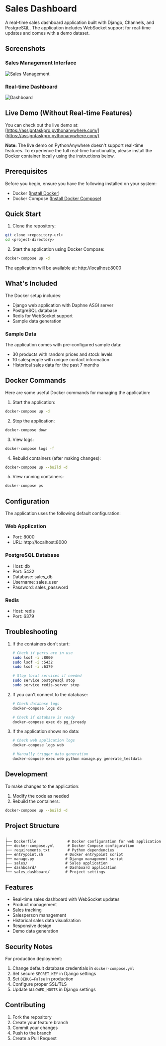 # Sales Dashboard

A real-time sales dashboard application built with Django, Channels, and PostgreSQL. The application includes WebSocket support for real-time updates and comes with a demo dataset.

## Screenshots

### Sales Management Interface
![Sales Management](sales_management.png)

### Real-time Dashboard
![Dashboard](dashboard.png)

## Live Demo (Without Real-time Features)

You can check out the live demo at: [https://assigntaskpro.pythonanywhere.com/](https://assigntaskpro.pythonanywhere.com/)

**Note:** The live demo on PythonAnywhere doesn't support real-time features. To experience the full real-time functionality, please install the Docker container locally using the instructions below.

## Prerequisites

Before you begin, ensure you have the following installed on your system:
- Docker ([Install Docker](https://docs.docker.com/get-docker/))
- Docker Compose ([Install Docker Compose](https://docs.docker.com/compose/install/))

## Quick Start

1. Clone the repository:
```bash
git clone <repository-url>
cd <project-directory>
```

2. Start the application using Docker Compose:
```bash
docker-compose up -d
```

The application will be available at: http://localhost:8000

## What's Included

The Docker setup includes:
- Django web application with Daphne ASGI server
- PostgreSQL database
- Redis for WebSocket support
- Sample data generation

### Sample Data

The application comes with pre-configured sample data:
- 30 products with random prices and stock levels
- 10 salespeople with unique contact information
- Historical sales data for the past 7 months

## Docker Commands

Here are some useful Docker commands for managing the application:

1. Start the application:
```bash
docker-compose up -d
```

2. Stop the application:
```bash
docker-compose down
```

3. View logs:
```bash
docker-compose logs -f
```

4. Rebuild containers (after making changes):
```bash
docker-compose up --build -d
```

5. View running containers:
```bash
docker-compose ps
```

## Configuration

The application uses the following default configuration:

### Web Application
- Port: 8000
- URL: http://localhost:8000

### PostgreSQL Database
- Host: db
- Port: 5432
- Database: sales_db
- Username: sales_user
- Password: sales_password

### Redis
- Host: redis
- Port: 6379

## Troubleshooting

1. If the containers don't start:
   ```bash
   # Check if ports are in use
   sudo lsof -i :8000
   sudo lsof -i :5432
   sudo lsof -i :6379
   
   # Stop local services if needed
   sudo service postgresql stop
   sudo service redis-server stop
   ```

2. If you can't connect to the database:
   ```bash
   # Check database logs
   docker-compose logs db
   
   # Check if database is ready
   docker-compose exec db pg_isready
   ```

3. If the application shows no data:
   ```bash
   # Check web application logs
   docker-compose logs web
   
   # Manually trigger data generation
   docker-compose exec web python manage.py generate_testdata
   ```

## Development

To make changes to the application:

1. Modify the code as needed
2. Rebuild the containers:
```bash
docker-compose up --build -d
```

## Project Structure

```
.
├── Dockerfile              # Docker configuration for web application
├── docker-compose.yml      # Docker Compose configuration
├── requirements.txt        # Python dependencies
├── entrypoint.sh          # Docker entrypoint script
├── manage.py              # Django management script
├── sales/                 # Sales application
├── dashboard/             # Dashboard application
└── sales_dashboard/       # Project settings
```

## Features

- Real-time sales dashboard with WebSocket updates
- Product management
- Sales tracking
- Salesperson management
- Historical sales data visualization
- Responsive design
- Demo data generation

## Security Notes

For production deployment:

1. Change default database credentials in `docker-compose.yml`
2. Set secure `SECRET_KEY` in Django settings
3. Set `DEBUG=False` in production
4. Configure proper SSL/TLS
5. Update `ALLOWED_HOSTS` in Django settings

## Contributing

1. Fork the repository
2. Create your feature branch
3. Commit your changes
4. Push to the branch
5. Create a Pull Request

